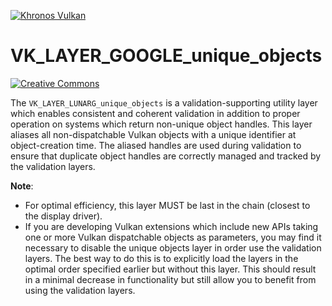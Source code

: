 <!-- markdownlint-disable MD041 -->
[![Khronos Vulkan][1]][2]

[1]: https://vulkan.lunarg.com/img/Vulkan_100px_Dec16.png "https://www.khronos.org/vulkan/"
[2]: https://www.khronos.org/vulkan/

# VK\_LAYER\_GOOGLE\_unique\_objects
[![Creative Commons][3]][4]

[3]: https://i.creativecommons.org/l/by-nd/4.0/88x31.png "Creative Commons License"
[4]: https://creativecommons.org/licenses/by-nd/4.0/

The `VK_LAYER_LUNARG_unique_objects` is a validation-supporting utility layer which enables consistent and coherent validation in addition to proper operation on systems which return non-unique object handles.  This layer aliases all non-dispatchable Vulkan objects with a unique identifier at object-creation time. The aliased handles are used during validation to ensure that duplicate object handles are correctly managed and tracked by the validation layers.

**Note**:

* For optimal efficiency, this layer MUST be last in the chain (closest to the display driver).
* If you are developing Vulkan extensions which include new APIs taking one or more Vulkan dispatchable objects as parameters, you may find it necessary to disable the unique objects layer in order use the validation layers. The best way to do this is to explicitly load the layers in the optimal order specified earlier but without this layer. This should result in a minimal decrease in functionality but still allow you to benefit from using the validation layers.
